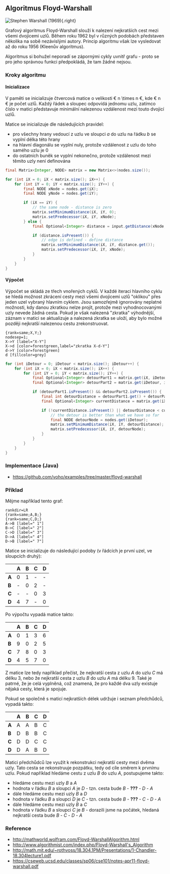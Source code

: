 ## Algoritmus Floyd-Warshall

![Stephen Warshall (1969)](https://dl.dropboxusercontent.com/u/5942837/voho.cz/image-wiki/warshall.jpg){.right}

Grafový algoritmus Floyd-Warshall slouží k nalezení nejkratších cest mezi všemi dvojicemi uzlů. Během roku 1962 byl v různých podobách představen několika na sobě nezávislými autory. Princip algoritmu však lze vysledovat až do roku 1956 (Kleenův algoritmus). 

Algoritmus si bohužel neporadí se zápornými cykly uvnitř grafu - proto se pro jeho správnou funkci předpokládá, že tam žádné nejsou.

### Kroky algoritmu

#### Inicializace

V paměti se inicializuje čtvercová matice o velikosti € n \times n €, kde € n € je počet uzlů. Každý řádek a sloupec odpovídá jednomu uzlu, zatímco číslo v matici představuje minimální nalezenou vzdálenost mezi touto dvojicí uzlů.

Matice se inicializuje dle následujících pravidel:

- pro všechny hrany vedoucí z uzlu ve sloupci *a* do uzlu na řádku *b* se vyplní délka této hrany
- na hlavní diagonálu se vyplní nuly, protože vzdálenost z uzlu do toho samého uzlu je 0
- do ostatních buněk se vyplní nekonečno, protože vzdálenost mezi těmito uzly není definována

```java
final Matrix<Integer, NODE> matrix = new Matrix<>(nodes.size());

for (int iX = 0; iX < matrix.size(); iX++) {
    for (int iY = 0; iY < matrix.size(); iY++) {
        final NODE xNode = nodes.get(iX);
        final NODE yNode = nodes.get(iY);

        if (iX == iY) {
            // the same node - distance is zero
            matrix.setMinimumDistance(iX, iY, 0);
            matrix.setPredecessor(iX, iY, xNode);
        } else {
            final Optional<Integer> distance = input.getDistance(xNode, yNode);

            if (distance.isPresent()) {
                // edge is defined - define distance
                matrix.setMinimumDistance(iX, iY, distance.get());
                matrix.setPredecessor(iX, iY, xNode);
            }
        }
    }
}
```

#### Výpočet

Výpočet se skládá ze třech vnořených cyklů. V každé iteraci hlavního cyklu se hledá možnost zkrácení cesty mezi všemi dvojicemi uzlů "oklikou" přes jeden uzel vybraný hlavním cyklem. Jsou samozřejmě ignorovány neplatné možnosti, kdy danou zkratkou nelze projít, protože mezi vyhodnocovanými uzly nevede žádná cesta. Pokud je však nalezená "zkratka" výhodnější, záznam v matici se aktualizuje a nalezená zkratka se uloží, aby bylo možné později nejkratší nalezenou cestu zrekonstruovat.

```dot:digraph
{rank=same;X,Y;}
nodesep=1;
X->Y [label="X-Y"]
X->d [color=forestgreen,label="zkratka X-d-Y"]
d->Y [color=forestgreen]
d [fillcolor=grey]
```

```java
for (int iDetour = 0; iDetour < matrix.size(); iDetour++) {
    for (int iX = 0; iX < matrix.size(); iX++) {
        for (int iY = 0; iY < matrix.size(); iY++) {
            final Optional<Integer> detourPart1 = matrix.get(iX, iDetour);
            final Optional<Integer> detourPart2 = matrix.get(iDetour, iY);

            if (detourPart1.isPresent() && detourPart2.isPresent()) {
                final int detourDistance = detourPart1.get() + detourPart2.get();
                final Optional<Integer> currentDistance = matrix.get(iX, iY);

                if (!currentDistance.isPresent() || detourDistance < currentDistance.get()) {
                    // the detour is better than what we have so far
                    final NODE detourNode = nodes.get(iDetour);
                    matrix.setMinimumDistance(iX, iY, detourDistance);
                    matrix.setPredecessor(iX, iY, detourNode);
                }
            }
        }
    }
}
```

### Implementace (Java)

- https://github.com/voho/examples/tree/master/floyd-warshall

### Příklad

Mějme například tento graf:

```dot:digraph
rankdir=LR
{rank=same;A,B;}
{rank=same;C,D;}
A->B [label=" 1"]
B->C [label=" 2"]
C->D [label=" 3"]
D->A [label=" 4"]
D->B [label=" 7"]
```

Matice se inicializuje do následující podoby (v řádcích je první uzel, ve sloupcích druhý):

|   | A | B | C | D
|---|---|---|---|---
| **A** | 0 | 1 | - | -
| **B** | - | 0 | 2 | -
| **C** | - | - | 0 | 3
| **D** | 4 | 7 | - | 0

Po výpočtu vypadá matice takto:

|   | A | B | C | D
|---|---|---|---|---
| **A** | 0 | 1 | 3 | 6
| **B** | 9 | 0 | 2 | 5
| **C** | 7 | 8 | 0 | 3
| **D** | 4 | 5 | 7 | 0

Z matice lze tedy například přečíst, že nejkratší cesta z uzlu *A* do uzlu *C* má délku 3, nebo že nejkratší cesta z uzlu *B* do uzlu *A* má délku 9. Také je patrné, že je celá vyplněná, což znamená, že pro každé dva uzly existuje nějaká cesty, která je spojuje.

Pokud se společně s maticí nejkratších délek udržuje i seznam předchůdců, vypadá takto:

|   | A | B | C | D
|---|---|---|---|---
| **A** | A | A | B | C
| **B** | D | B | B | C
| **C** | D | D | C | C
| **D** | D | A | B | D

Matici předchůdců lze využít k rekonstrukci nejkratší cesty mezi dvěma uzly. Tato cesta se rekonstruuje pozpátku, tedy od cíle směrem k prvnímu uzlu. Pokud například hledáme cestu z uzlu *B* do uzlu *A*, postupujeme takto:

- hledáme cestu mezi uzly *B* a *A*
- hodnota v řádku *B* a sloupci *A* je *D* - tzn. cesta bude *B* - **???** - *D* - *A*
- dále hledáme cestu mezi uzly *B* a *D*
- hodnota v řádku *B* a sloupci *D* je *C* - tzn. cesta bude *B* - **???** - *C* - *D* - *A*
- dále hledáme cestu mezi uzly *B* a *C*
- hodnota v řádku *B* a sloupci *C* je *B* - dorazili jsme na počátek, hledaná nejkratší cesta bude *B* - *C* - *D* - *A*

### Reference

- http://mathworld.wolfram.com/Floyd-WarshallAlgorithm.html
- http://www.algorithmist.com/index.php/Floyd-Warshall's_Algorithm
- http://math.mit.edu/~rothvoss/18.304.1PM/Presentations/1-Chandler-18.304lecture1.pdf
- https://cseweb.ucsd.edu/classes/sp06/cse101/notes-apr11-floyd-warshall.pdf